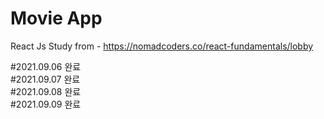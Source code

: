 # Movie App

React Js Study from - https://nomadcoders.co/react-fundamentals/lobby

#2021.09.06 완료 <br>
#2021.09.07 완료 <br>
#2021.09.08 완료 <br>
#2021.09.09 완료 <br>
